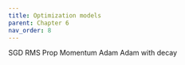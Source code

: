 ```yaml
---
title: Optimization models
parent: Chapter 6
nav_order: 8
---
```


SGD
RMS Prop
Momentum 
Adam 
Adam with decay 